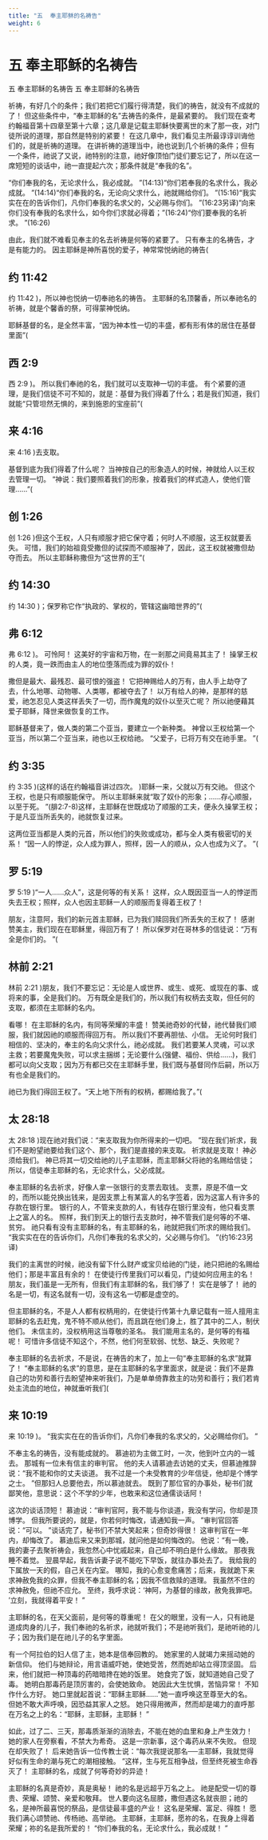 ```yaml
---
title: "五  奉主耶稣的名祷告"
weight: 6
---
```


# 五 奉主耶稣的名祷告

五  奉主耶稣的名祷告
五  奉主耶稣的名祷告

祈祷，有好几个的条件；我们若把它们履行得清楚，我们的祷告，就没有不成就的了！
但这些条件中，“奉主耶稣的名”去祷告的条件，是最紧要的。
我们现在查考约翰福音第十四章至第十六章；这几章是记载主耶稣快要离世的末了那一夜，对门徒所说的道理，那自然是特别的紧要！
在这几章中，我们看见主所最谆谆训诲他们的，就是祈祷的道理。
在讲祈祷的道理当中，祂也说到几个祈祷的条件；但有一个条件，祂说了又说，祂特别的注意，祂好像顶怕门徒们要忘记了，所以在这一席短短的谈话中，祂一直提起六次；那条件就是“奉我的名”。

“你们奉我的名，无论求什么，我必成就。
”(14:13)“你们若奉我的名求什么，我必成就。
”(14:14)“你们奉我的名，无论向父求什么，祂就赐给你们。
”(15:16)“我实实在在的告诉你们，凡你们奉我的名求父的，父必赐与你们。
”(16:23另译)“向来你们没有奉我的名求什么，如今你们求就必得着；”(16:24)“你们要奉我的名祈求。
”(16:26)

由此，我们就不难看见奉主的名去祈祷是何等的紧要了。
只有奉主的名祷告，才是有能力的。
因主耶稣是神所喜悦的爱子，神常常悦纳祂的祷告(

## 约 11:42

约 11:42
)，所以神也悦纳一切奉祂名的祷告。
主耶稣的名顶馨香，所以奉祂名的祈祷，就是个馨香的祭，可得蒙神悦纳。

耶稣基督的名，是全然丰富，“因为神本性一切的丰盛，都有形有体的居住在基督里面”(

## 西 2:9

西 2:9
)。
所以我们奉祂的名，我们就可以支取神一切的丰盛。
有个紧要的道理，是我们信徒不可不知的，就是：基督为我们得着了什么；若是我们知道，我们就能“只管坦然无惧的，来到施恩的宝座前”(

## 来 4:16

来 4:16
)去支取。

基督到底为我们得着了什么呢？
当神按自己的形象造人的时候，神就给人以王权去管理一切。
“神说：我们要照着我们的形象，按着我们的样式造人，使他们管理……”(

## 创 1:26

创 1:26
)但这个王权，人只有顺服才把它保守着；何时人不顺服，这王权就要丢失。
可惜，我们的始祖竟受撒但的试探而不顺服神了，因此，这王权就被撒但劫夺而去。
所以主耶稣称撒但为“这世界的王”(

## 约 14:30

约 14:30
)；保罗称它作“执政的、掌权的，管辖这幽暗世界的”(

## 弗 6:12

弗 6:12
)。
可怜阿！
这美好的宇宙和万物，在一剎那之间竟易其主了！
操掌王权的人类，竟一跌而由主人的地位堕落而成为罪的奴仆！

撒但是最大、最残忍、最可恨的强盗！
它把神赐给人的万有，由人手上劫夺了去，什么地哪、动物哪、人类哪，都被夺去了！
以万有给人的神，是那样的慈爱，祂怎忍见人类这样丢失了一切，而作魔鬼的奴仆以至灭亡呢？
所以祂便藉其爱子耶稣，降世来做恢复的工作。

耶稣基督来了，做人类的第二个亚当，要建立一个新种类。
神曾以王权给第一个亚当，所以第二个亚当来，祂也以王权给祂。
“父爱子，已将万有交在祂手里。
”(

## 约 3:35

约 3:35
)(这样的话在约翰福音讲过四次。
)耶稣一来，父就以万有交祂。
但这个王权，也是只有顺服能保守。
所以主耶稣来就“取了奴仆的形象；……存心顺服，以至于死。
”(腓2:7-8)这样，主耶稣在世既成功了顺服的工夫，便永久操掌王权；于是凡亚当所丢失的，祂就恢复过来。

这两位亚当都是人类的元首，所以他们的失败或成功，都与全人类有极密切的关系！
“因一人的悖逆，众人成为罪人，照样，因一人的顺从，众人也成为义了。
”(

## 罗 5:19

罗 5:19
)“一人……众人”，这是何等的有关系！
这样，众人既因亚当一人的悖逆而失去王权；照样，众人也因主耶稣一人的顺服而复得着王权了！

朋友，注意阿，我们的新元首主耶稣，已为我们赎回我们所丢失的王权了！
感谢赞美主，我们现在在耶稣里，得回万有了！
所以保罗对在哥林多的信徒说：“万有全是你们的。
”(

## 林前 2:21

林前 2:21
)朋友，我们不要忘记：无论是人或世界、或生、或死、或现在的事、或将来的事，全是我们的。
万有既全是我们的，所以我们有权柄去支取，但任何的支取，都须在主耶稣的名内。

看哪！
在主耶稣的名内，有同等荣耀的丰盛！
赞美祂奇妙的代替，祂代替我们顺服，我们就因祂的顺服而得回万有。
所以我们不要再胆怯、小信。
无论何时我们相信的、坚决的，奉主的名向父求什么，祂必成就。
我们若要某人灵魂，可以求主救；若要魔鬼失败，可以求主捆绑；无论要什么(强健、福份、供给……)，我们都可以向父支取；因为万有都已交在主耶稣手里，我们既与基督同作后嗣，所以万有也全是我们的。

祂已为我们得回王权了。“天上地下所有的权柄，都赐给我了。”(

## 太 28:18

太 28:18
)现在祂对我们说：“来支取我为你所得来的一切吧。
”现在我们祈求，我们不是盼望祂要给我们这个、那个，我们是直接的来支取。
祈求就是支取！
神必须给我们。
神已将其一切交给祂的儿子主耶稣，而主耶稣父将祂的名赐给信徒；所以，信徒奉主耶稣的名，无论求什么，父必成就。

奉主耶稣的名去祈求，好像人拿一张银行的支票去取钱。
支票，原是不值一文的，而所以能兑换出钱来，是因支票上有某富人的名字签着，因为这富人有许多的存款在银行里。
银行的人，不管来支款的人，有钱存在银行里没有，他只看支票上之富人的名。
照样，我们到天上的银行去支款时，神不管我们是何等的不堪、贫穷。
祂只看有没有主耶稣的名，有主耶稣的名，祂就把我们所求的赐给我们。
“我实实在在的告诉你们，凡你们奉我的名求父的，父必赐与你们。
”(约16:23另译)

我们的主离世的时候，祂没有留下什么财产或宝贝给祂的门徒，祂只把祂的名赐给他们；那是丰富且有余的！
在使徒行传里我们可以看见，门徒如何应用主的名！
朋友，我们虽是一无所有，但我们有主耶稣的名，我们够了！
实在是够了！
祂的名是一切，有这名就有一切，没有这名一切都是虚空的。

但主耶稣的名，不是人人都有权柄用的，在使徒行传第十九章记载有一班人擅用主耶稣的名去赶鬼，鬼不特不顺从他们，而且跳在他们身上，胜了其中的二人，制伏他们。
未信主的，没权柄用这当尊敬的圣名。
我们能用主名的，是何等的有福呢！
可惜许多信徒不知这个，不然，他们何至软弱、忧愁、缺乏、失败呢？

奉主耶稣的名去祈求，不是说，在祷告的末了，加上一句“奉主耶稣的名求”就算了！
“奉主耶稣的名求”的意思，是在主耶稣的名字里面求，就是说：我们不是靠自己的功劳和善行去盼望神来听我们，乃是单单倚靠救主的功劳和善行；我们若肯处主流血的地位，神就垂听我们(

## 来 10:19

来 10:19
)。
“我实实在在的告诉你们，凡你们奉我的名求父的，父必赐给你们。
”

不奉主名的祷告，没有能成就的。
慕迪初为主做工时，一次，他到叶立内的一城去。
那城有一位未有信主的审判官。
他的夫人请慕迪去访她的丈夫，但慕迪推辞说：“我不能和你的丈夫谈道。
我不过是一个未受教育的少年信徒，他却是个博学之士。
”但那妇人总要他去，所以慕迪就去。
既到了那位官的办事处，秘书们就鄙笑他，意思说：这个不学的少年，也敢来和这位通儒谈话阿！

这次的谈话顶短！
慕迪说：“审判官阿，我不能与你谈道，我没有学问，你却是顶博学。
但我所要说的，就是，你若何时悔改，请通知我一声。
”审判官回答说：“可以。
”谈话完了，秘书们不禁大笑起来；但奇妙得很！
这审判官在一年内，却悔改了。
慕迪后来又来到那城，就问他是如何悔改的。
他说：“有一晚，我的妻子去聚祈祷会，我忽然心中忧戚起来，自己却不明白是什么缘故。
那夜我睡不着觉。
翌晨早起，我告诉妻子说不能吃下早饭，就往办事处去了。
我给我的下属放一天的假，自己关在内室。
哪知，我的心愈变愈痛苦；后来，我就跪下来求神赦免我的众罪，但我不奉主耶稣的名；因我不信救赎的道理。
我虽然不住的求神赦免，但祂不应允。
至终，我呼求说：‘神阿，为基督的缘故，赦免我罪吧。
’立刻，我就得着平安！
”

主耶稣的名，在天父面前，是何等的尊重呢！
在父的眼里，没有一人，只有祂是道成肉身的儿子，我们奉祂的名祈求，祂就听我们；不是祂听我们，是祂听祂的儿子；因为我们是在祂儿子的名字里面。

有一个阿拉伯的妇人信了主，她本是信奉回教的。
她家里的人就竭力来摇动她的新信仰。
他们与她辩论，用言语威吓她，使她受苦，然而她却站立得顶坚固。
后来，他们就把一种顶毒的药暗暗搀在她的饭里。
她食完了饭，就知道她自己受了毒。
她明白那毒药是顶厉害的，会使她致命。
她因此大生忧惧，苦恼异常！
不知作什么方好。
她口里就起首说：“耶稣主耶稣……”她一直呼唤这至尊至大的名。
但她不敢大声呼唤，因恐益其家人之怒。
她只得用微声，然而却是竭力的直呼那在万名之上的名：“耶稣，主耶稣，主耶稣！
”

如此，过了二、三天，那毒质渐渐的消除去，不能在她的血里和身上产生效力！
她的家人在旁察看，不禁大为希奇。
这是一宗新事，这个毒药从来不失败。
但现在却失败了！
后来她告诉一位传教士说：“每次我提说那名──主耶稣，我就觉得好似有生命的潮与死亡的潮相接触。
”这样，生与死互相争战，但至终死被生命吞灭了！
主耶稣的名，成就了何等奇妙的异迹！

主耶稣的名真是奇妙，真是奥秘！
祂的名是远超乎万名之上。
祂是配受一切的尊贵、荣耀、颂赞、亲爱和敬拜。
世人要向这名屈膝，撒但遇这名就丧胆；祂的名，是神所最喜悦的祭品，是信徒最丰盛的产业！
这名是荣耀、富足、得胜！
愿我们满心颂赞祂、传杨祂、高举祂。
主耶稣，主耶稣，愿祢的名，在我身上得着荣耀；祢的名是我所爱的！
“你们奉我的名，无论求什么，我必成就！
”

